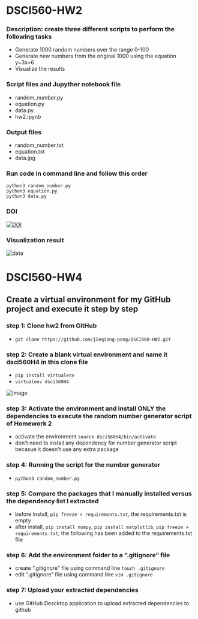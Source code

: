# DSCI560-HW2

### Description: create three different scripts to perform the following tasks
- Generate 1000 random numbers over the range 0-100 
- Generate new numbers from the original 1000 using the equation y=3x+6 
- Visualize the results 

### Script files and Jupyther notebook file
- random_number.py
- equation.py 
- data.py
- hw2.ipynb

### Output files
- random_number.txt
- equation.txt
- data.jpg

### Run code in command line and follow this order
``` 
python3 random_number.py
python3 equation.py 
python3 data.py
```

### DOI
[![DOI](https://zenodo.org/badge/296792546.svg)](https://zenodo.org/badge/latestdoi/296792546)

### Visualization result
![data](https://user-images.githubusercontent.com/56018075/94214214-c9efc800-fe8d-11ea-9611-30e2515a2383.jpg)


# DSCI560-HW4

## Create a virtual environment for my GitHub project and execute it step by step

### step 1: Clone hw2 from GitHub
- `git clone https://github.com/jieqiong-pang/DSCI560-HW2.git`

### step 2: Create a blank virtual environment and name it dsci560H4 in this clone file
- `pip install virtualenv`
- `virtualenv dsci560H4`

![image](https://user-images.githubusercontent.com/56018075/97099766-e8421280-1649-11eb-8b80-e47f8b6f3e86.png)

### step 3: Activate the environment and install ONLY the dependencies to execute the random number generator script of Homework 2
- activate the environment `source dsci560H4/bin/activate`
- don't need to install any dependency for number generator script becasue it doesn't use any extra package

### step 4: Running the script for the number generator
- `python3 random_number.py`

### step 5: Compare the packages that I manually installed versus the dependency list I extracted
- before install, `pip freeze > requirements.txt`, the requirements.txt is empty
- after install, `pip install numpy`, `pip install matplotlib`, `pip freeze > requirements.txt`, the following has been added to the requirements.txt file

### step 6: Add the environment folder to a “.gitignore” file 
- create “.gitignore” file using command line `touch .gitignore`
- edit “.gitignore” file using command line `vim .gitignore`

### step 7: Upload your extracted dependencies 
- use GitHub Descktop application to upload extracted dependencies to github
